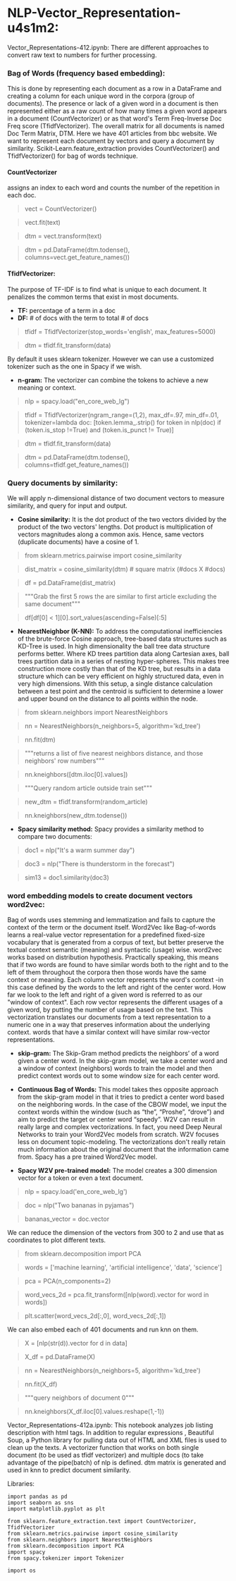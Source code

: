 # NLP-Vector_Representation-u4s1m2:
Vector_Representations-412.ipynb: There are different approaches to convert raw text to numbers for further processing.

### Bag of Words (frequency based embedding): 
This is done by representing each document as a row in a DataFrame and creating a column for each unique word in the corpora (group of documents). The presence or lack of a given word in a document is then represented either as a raw count of how many times a given word appears in a document (CountVectorizer) or as that word's Term Freq-Inverse Doc Freq score (TfidfVectorizer). The overall matrix for all documents is named Doc Term Matrix, DTM.
Here we have 401 articles from bbc website. We want to represent each document by vectors and query a document by similarity. Scikit-Learn.feature_extraction provides CountVectorizer() and TfidfVectorizer() for bag of words technique. 

#### CountVectorizer 
assigns an index to each word and counts the number of the repetition in each doc.

> vect = CountVectorizer()

> vect.fit(text)

> dtm = vect.transform(text)

> dtm = pd.DataFrame(dtm.todense(), columns=vect.get_feature_names())

    
#### TfidfVectorizer:
The purpose of TF-IDF is to find what is unique to each document. It penalizes the common terms that exist in most documents.
* **TF:** percentage of a term in a doc
* **DF:** # of docs with the term to total # of docs

> tfidf = TfidfVectorizer(stop_words='english', max_features=5000)

> dtm = tfidf.fit_transform(data)

By default it uses sklearn tokenizer. However we can use a customized tokenizer such as the one in Spacy if we wish.

* **n-gram:** The vectorizer can combine the tokens to achieve a new meaning or context.

> nlp = spacy.load("en_core_web_lg")

> tfidf = TfidfVectorizer(ngram_range=(1,2), max_df=.97, min_df=.01, tokenizer=lambda doc: [token.lemma_.strip() for token in nlp(doc) if (token.is_stop !=True) and (token.is_punct != True)]

> dtm = tfidf.fit_transform(data)

> dtm = pd.DataFrame(dtm.todense(), columns=tfidf.get_feature_names())


### Query documents by similarity: 
We will apply n-dimensional distance of two document vectors to measure similarity, and query for input and output.
* **Cosine similarity:**  It is the dot product of the two vectors divided by the product of the two vectors' lengths. Dot product is multiplication of vectors magnitudes along a common axis. Hence, same vectors (duplicate documents) have a cosine of 1.


> from sklearn.metrics.pairwise import cosine_similarity

> dist_matrix  = cosine_similarity(dtm)	# square matrix (#docs X #docs)

> df = pd.DataFrame(dist_matrix)

> """Grab the first 5 rows the are similar to first article excluding the same document"""

> df[df[0] < 1][0].sort_values(ascending=False)[:5]


* **NearestNeighbor (K-NN):**  To address the computational inefficiencies of the brute-force Cosine approach, tree-based data structures such as KD-Tree is used. In high dimensionality the ball tree data structure performs better. Where KD trees partition data along Cartesian axes, ball trees partition data in a series of nesting hyper-spheres. This makes tree construction more costly than that of the KD tree, but results in a data structure which can be very efficient on highly structured data, even in very high dimensions. With this setup, a single distance calculation between a test point and the centroid is sufficient to determine a lower and upper bound on the distance to all points within the node.


> from sklearn.neighbors import NearestNeighbors

> nn = NearestNeighbors(n_neighbors=5, algorithm='kd_tree')

> nn.fit(dtm)

> """returns a list of five nearest neighbors distance, and those neighbors' row numbers"""

> nn.kneighbors([dtm.iloc[0].values])

> """Query random article outside train set"""

> new_dtm = tfidf.transform(random_article)

> nn.kneighbors(new_dtm.todense())

* **Spacy similarity method:**  Spacy provides a similarity method to compare two documents:

> doc1 = nlp("It's a warm summer day")

> doc3 = nlp("There is thunderstorm in the forecast")

> sim13 = doc1.similarity(doc3)


### word embedding models to create document vectors word2vec: 
Bag of words uses stemming and lemmatization and fails to capture the context of the term or the document itself. Word2Vec like Bag-of-words learns a real-value vector representation for a predefined fixed-size vocabulary that is generated from a corpus of text, but better preserve the textual context semantic (meaning) and syntactic (usage) wise. word2vec works based on distribution hypothesis. Practically speaking, this means that if two words are found to have similar words both to the right and to the left of them throughout the corpora then those words have the same context or meaning. Each column vector represents the word's context -in this case defined by the words to the left and right of the center word. How far we look to the left and right of a given word is referred to as our "window of context". Each row vector represents the different usages of a given word, by putting the number of usage based on the text. This vectorization translates our documents from a text representation to a numeric one in a way that preserves information about the underlying context. words that have a similar context will have similar row-vector representations.



* **skip-gram:** The Skip-Gram method predicts the neighbors’ of a word given a center word. In the skip-gram model, we take a center word and a window of context (neighbors) words to train the model and then predict context words out to some window size for each center word.

* **Continuous Bag of Words:** This model takes thes opposite approach from the skip-gram model in that it tries to predict a center word based on the neighboring words. In the case of the CBOW model, we input the context words within the window (such as “the”, “Proshe”, “drove”) and aim to predict the target or center word “speedy”.
W2V can result in really large and complex vectorizations. In fact, you need Deep Neural Networks to train your Word2Vec models from scratch. W2V focuses less on document topic-modeling. The vectorizations don't really retain much information about the original document that the information came from. Spacy has a pre trained Word2Vec model.

* **Spacy W2V pre-trained model:** The model creates a 300 dimension vector for a token or even a text document.


> nlp = spacy.load('en_core_web_lg')

> doc = nlp("Two bananas in pyjamas")

> bananas_vector = doc.vector


We can reduce the dimension of the vectors from 300 to 2 and use that as coordinates to plot different texts.


> from sklearn.decomposition import PCA

> words = ['machine learning', 'artificial intelligence', 'data', 'science']

> pca = PCA(n_components=2)

> word_vecs_2d = pca.fit_transform([nlp(word).vector for word in words])

> plt.scatter(word_vecs_2d[:,0], word_vecs_2d[:,1])

We can also embed each of 401 documents and run knn on them.

> X = [nlp(str(d)).vector for d in data]

> X_df = pd.DataFrame(X)

> nn = NearestNeighbors(n_neighbors=5, algorithm='kd_tree')

> nn.fit(X_df)

> """query neighbors of document 0"""

> nn.kneighbors(X_df.iloc[0].values.reshape(1,-1))


Vector_Representations-412a.ipynb: This notebook analyzes job listing description with html tags. In addition to regular expressions , Beautiful Soup, a Python library for pulling data out of HTML and XML files is used to clean up the texts. A vectorizer function that works on both single document (to be used as tfidf vectorizer) and multiple docs (to take advantage of the pipe(batch) of nlp is defined. dtm matrix is generated and used in knn to predict document similarity.

Libraries:

```
import pandas as pd
import seaborn as sns
import matplotlib.pyplot as plt

from sklearn.feature_extraction.text import CountVectorizer, TfidfVectorizer
from sklearn.metrics.pairwise import cosine_similarity
from sklearn.neighbors import NearestNeighbors
from sklearn.decomposition import PCA
import spacy
from spacy.tokenizer import Tokenizer

import os
```

